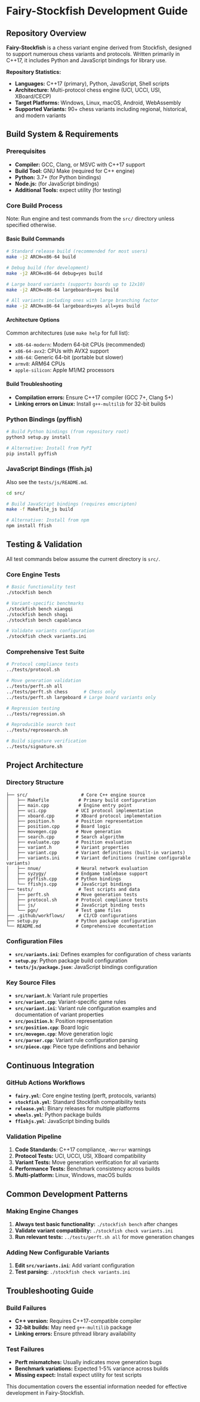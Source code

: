 # Fairy-Stockfish Development Guide

## Repository Overview

**Fairy-Stockfish** is a chess variant engine derived from Stockfish, designed to support numerous chess variants and protocols. Written primarily in C++17, it includes Python and JavaScript bindings for library use.

**Repository Statistics:**
- **Languages:** C++17 (primary), Python, JavaScript, Shell scripts
- **Architecture:** Multi-protocol chess engine (UCI, UCCI, USI, XBoard/CECP)
- **Target Platforms:** Windows, Linux, macOS, Android, WebAssembly
- **Supported Variants:** 90+ chess variants including regional, historical, and modern variants

## Build System & Requirements

### Prerequisites
- **Compiler:** GCC, Clang, or MSVC with C++17 support
- **Build Tool:** GNU Make (required for C++ engine)
- **Python:** 3.7+ (for Python bindings)
- **Node.js:** (for JavaScript bindings)
- **Additional Tools:** expect utility (for testing)

### Core Build Process

Note: Run engine and test commands from the `src/` directory unless specified otherwise.

#### Basic Build Commands
```bash
# Standard release build (recommended for most users)
make -j2 ARCH=x86-64 build

# Debug build (for development)
make -j2 ARCH=x86-64 debug=yes build

# Large board variants (supports boards up to 12x10)  
make -j2 ARCH=x86-64 largeboards=yes build

# All variants including ones with large branching factor
make -j2 ARCH=x86-64 largeboards=yes all=yes build
```

#### Architecture Options
Common architectures (use `make help` for full list):
- `x86-64-modern`: Modern 64-bit CPUs (recommended)
- `x86-64-avx2`: CPUs with AVX2 support
- `x86-64`: Generic 64-bit (portable but slower)
- `armv8`: ARM64 CPUs
- `apple-silicon`: Apple M1/M2 processors

#### Build Troubleshooting
- **Compilation errors:** Ensure C++17 compiler (GCC 7+, Clang 5+)
- **Linking errors on Linux:** Install `g++-multilib` for 32-bit builds

### Python Bindings (pyffish)
```bash
# Build Python bindings (from repository root)
python3 setup.py install

# Alternative: Install from PyPI
pip install pyffish
```

### JavaScript Bindings (ffish.js)
Also see the `tests/js/README.md`.
```bash
cd src/

# Build JavaScript bindings (requires emscripten)
make -f Makefile_js build

# Alternative: Install from npm
npm install ffish
```

## Testing & Validation

All test commands below assume the current directory is `src/`.

### Core Engine Tests
```bash
# Basic functionality test
./stockfish bench

# Variant-specific benchmarks
./stockfish bench xiangqi
./stockfish bench shogi
./stockfish bench capablanca

# Validate variants configuration
./stockfish check variants.ini
```

### Comprehensive Test Suite
```bash
# Protocol compliance tests
../tests/protocol.sh

# Move generation validation
../tests/perft.sh all
../tests/perft.sh chess      # Chess only
../tests/perft.sh largeboard # Large board variants only

# Regression testing
../tests/regression.sh

# Reproducible search test
../tests/reprosearch.sh

# Build signature verification  
../tests/signature.sh
```


## Project Architecture

### Directory Structure
```
├── src/                    # Core C++ engine source
│   ├── Makefile           # Primary build configuration
│   ├── main.cpp           # Engine entry point
│   ├── uci.cpp           # UCI protocol implementation  
│   ├── xboard.cpp        # XBoard protocol implementation
│   ├── position.h        # Position representation
│   ├── position.cpp      # Board logic
│   ├── movegen.cpp       # Move generation
│   ├── search.cpp        # Search algorithm
│   ├── evaluate.cpp      # Position evaluation
│   ├── variant.h         # Variant properties
│   ├── variant.cpp       # Variant definitions (built-in variants)
│   ├── variants.ini      # Variant definitions (runtime configurable variants)
│   ├── nnue/             # Neural network evaluation
│   ├── syzygy/           # Endgame tablebase support
│   ├── pyffish.cpp       # Python bindings
│   └── ffishjs.cpp       # JavaScript bindings
├── tests/                 # Test scripts and data
│   ├── perft.sh          # Move generation tests
│   ├── protocol.sh       # Protocol compliance tests  
│   ├── js/               # JavaScript binding tests
│   └── pgn/              # Test game files
├── .github/workflows/     # CI/CD configurations
├── setup.py              # Python package configuration
└── README.md             # Comprehensive documentation
```

### Configuration Files
- **`src/variants.ini`**: Defines examples for configuration of chess variants
- **`setup.py`**: Python package build configuration
- **`tests/js/package.json`**: JavaScript bindings configuration

### Key Source Files
- **`src/variant.h`**: Variant rule properties
- **`src/variant.cpp`**: Variant-specific game rules
- **`src/variant.ini`**: Variant rule configuration examples and documentation of variant properties
- **`src/position.h`**: Position representation
- **`src/position.cpp`**: Board logic
- **`src/movegen.cpp`**: Move generation logic
- **`src/parser.cpp`**: Variant rule configuration parsing
- **`src/piece.cpp`**: Piece type definitions and behavior

## Continuous Integration

### GitHub Actions Workflows
- **`fairy.yml`**: Core engine testing (perft, protocols, variants)
- **`stockfish.yml`**: Standard Stockfish compatibility tests
- **`release.yml`**: Binary releases for multiple platforms
- **`wheels.yml`**: Python package builds
- **`ffishjs.yml`**: JavaScript binding builds

### Validation Pipeline
1. **Code Standards:** C++17 compliance, `-Werror` warnings
2. **Protocol Tests:** UCI, UCCI, USI, XBoard compatibility
3. **Variant Tests:** Move generation verification for all variants
4. **Performance Tests:** Benchmark consistency across builds
5. **Multi-platform:** Linux, Windows, macOS builds

## Common Development Patterns

### Making Engine Changes
1. **Always test basic functionality:** `./stockfish bench` after changes
2. **Validate variant compatibility:** `./stockfish check variants.ini`  
3. **Run relevant tests:** `../tests/perft.sh all` for move generation changes

### Adding New Configurable Variants
1. **Edit `src/variants.ini`**: Add variant configuration
2. **Test parsing:** `./stockfish check variants.ini`

## Troubleshooting Guide

### Build Failures
- **C++ version:** Requires C++17-compatible compiler
- **32-bit builds:** May need `g++-multilib` package
- **Linking errors:** Ensure pthread library availability

### Test Failures  
- **Perft mismatches:** Usually indicates move generation bugs
- **Benchmark variations:** Expected 1-5% variance across builds
- **Missing expect:** Install expect utility for test scripts

This documentation covers the essential information needed for effective development in Fairy-Stockfish.
